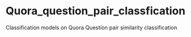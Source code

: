 # Quora_question_pair_classfication
Classification models on Quora Question pair similarity classification
